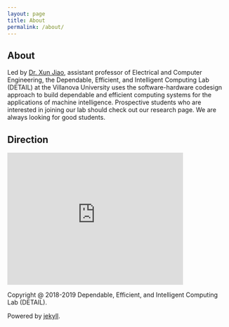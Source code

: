 ```yaml
---
layout: page
title: About
permalink: /about/
---
```


## About
Led by [Dr. Xun Jiao](http://www.ece.villanova.edu/~xjiao/), assistant professor of Electrical and Computer Engineering, the Dependable, Efficient, and Intelligent Computing Lab (DETAIL) at the Villanova University uses the software-hardware codesign approach to build dependable and efficient computing systems for the applications of machine intelligence. Prospective students who are interested in joining our lab should check out our research page. We are always looking for good students.

## Direction

<iframe src="https://www.google.com/maps/embed?pb=!1m18!1m12!1m3!1d763.6837123541408!2d-75.34543517080292!3d40.036698998713206!2m3!1f0!2f0!3f0!3m2!1i1024!2i768!4f13.1!3m3!1m2!1s0x89c6955917fa3d77%3A0xc1b994e48687eea9!2sTolentine+Hall!5e0!3m2!1szh-CN!2sus!4v1547373919722" width="400" height="300" frameborder="0" style="border:0" allowfullscreen></iframe>

Copyright @ 2018-2019 Dependable, Efficient, and Intelligent Computing Lab (DETAIL). 

Powered by [jekyll](https://jekyllrb.com/).
